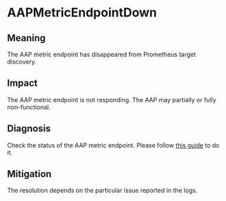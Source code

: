 # AAPMetricEndpointDown

## Meaning

The AAP metric endpoint has disappeared from Prometheus target discovery.

## Impact

The AAP metric endpoint is not responding. The AAP may partially or fully non-functional.

## Diagnosis

Check the status of the AAP metric endpoint. Please follow [this guide](https://github.com/stolostron/acm-aap-aas-operations/blob/main/tools/aap-metric-checker/README.md) to do it.

## Mitigation

The resolution depends on the particular issue reported in the logs.
